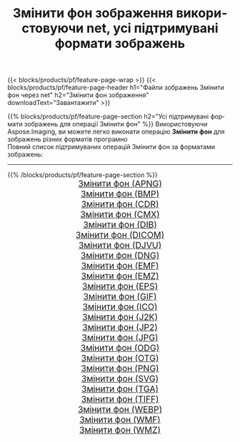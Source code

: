 ﻿---
title: Змінити фон зображення використовуючи net, усі підтримувані формати зображень 
weight: 3920
url: /uk/net/change-background 
lang: uk
langdirlevel: 2
locales: zh-hans,ja,it,ru,de,es,fr,nl,id,lt,pl,pt,vi,tr,ko,zh-hant,ar,hi,th,sv,cs,uk,he
description: Використовуючи Aspose.Imaging, ви можете легко Змінити фон зображення використовуючи  net
---

{{< blocks/products/pf/feature-page-wrap >}}
{{< blocks/products/pf/feature-page-header h1="Файли зображень Змінити фон через net" h2="Змінити фон зображення" downloadText="Завантажити" >}}


{{% blocks/products/pf/feature-page-section  h2="Усі підтримувані формати зображень для операції Змінити фон" %}}
Використовуючи Aspose.Imaging, ви можете легко виконати операцiю **Змінити фон** для  зображень різних форматів програмно
<br/>
Повний список підтримуваних операцій Змінити фон за форматами зображень:
<hr/>
{{% /blocks/products/pf/feature-page-section %}}
<div class="container-fluid productfamilypage bg-gray">
    <div class="convertypes bg-gray agp-content section">
        <div class="container">
		<div class="row other-converters" style="gap: 10px;font-size: 19px;text-align:center;">
		    <div class='col-md-2 other-converter remove-lp remove-rp'><a href="/imaging/uk/net/change-background/apng" style="padding:15px;">Змінити фон (APNG)</a></div><div class='col-md-2 other-converter remove-lp remove-rp'><a href="/imaging/uk/net/change-background/bmp" style="padding:15px;">Змінити фон (BMP)</a></div><div class='col-md-2 other-converter remove-lp remove-rp'><a href="/imaging/uk/net/change-background/cdr" style="padding:15px;">Змінити фон (CDR)</a></div><div class='col-md-2 other-converter remove-lp remove-rp'><a href="/imaging/uk/net/change-background/cmx" style="padding:15px;">Змінити фон (CMX)</a></div><div class='col-md-2 other-converter remove-lp remove-rp'><a href="/imaging/uk/net/change-background/dib" style="padding:15px;">Змінити фон (DIB)</a></div><div class='col-md-2 other-converter remove-lp remove-rp'><a href="/imaging/uk/net/change-background/dicom" style="padding:15px;">Змінити фон (DICOM)</a></div><div class='col-md-2 other-converter remove-lp remove-rp'><a href="/imaging/uk/net/change-background/djvu" style="padding:15px;">Змінити фон (DJVU)</a></div><div class='col-md-2 other-converter remove-lp remove-rp'><a href="/imaging/uk/net/change-background/dng" style="padding:15px;">Змінити фон (DNG)</a></div><div class='col-md-2 other-converter remove-lp remove-rp'><a href="/imaging/uk/net/change-background/emf" style="padding:15px;">Змінити фон (EMF)</a></div><div class='col-md-2 other-converter remove-lp remove-rp'><a href="/imaging/uk/net/change-background/emz" style="padding:15px;">Змінити фон (EMZ)</a></div><div class='col-md-2 other-converter remove-lp remove-rp'><a href="/imaging/uk/net/change-background/eps" style="padding:15px;">Змінити фон (EPS)</a></div><div class='col-md-2 other-converter remove-lp remove-rp'><a href="/imaging/uk/net/change-background/gif" style="padding:15px;">Змінити фон (GIF)</a></div><div class='col-md-2 other-converter remove-lp remove-rp'><a href="/imaging/uk/net/change-background/ico" style="padding:15px;">Змінити фон (ICO)</a></div><div class='col-md-2 other-converter remove-lp remove-rp'><a href="/imaging/uk/net/change-background/j2k" style="padding:15px;">Змінити фон (J2K)</a></div><div class='col-md-2 other-converter remove-lp remove-rp'><a href="/imaging/uk/net/change-background/jp2" style="padding:15px;">Змінити фон (JP2)</a></div><div class='col-md-2 other-converter remove-lp remove-rp'><a href="/imaging/uk/net/change-background/jpg" style="padding:15px;">Змінити фон (JPG)</a></div><div class='col-md-2 other-converter remove-lp remove-rp'><a href="/imaging/uk/net/change-background/odg" style="padding:15px;">Змінити фон (ODG)</a></div><div class='col-md-2 other-converter remove-lp remove-rp'><a href="/imaging/uk/net/change-background/otg" style="padding:15px;">Змінити фон (OTG)</a></div><div class='col-md-2 other-converter remove-lp remove-rp'><a href="/imaging/uk/net/change-background/png" style="padding:15px;">Змінити фон (PNG)</a></div><div class='col-md-2 other-converter remove-lp remove-rp'><a href="/imaging/uk/net/change-background/svg" style="padding:15px;">Змінити фон (SVG)</a></div><div class='col-md-2 other-converter remove-lp remove-rp'><a href="/imaging/uk/net/change-background/tga" style="padding:15px;">Змінити фон (TGA)</a></div><div class='col-md-2 other-converter remove-lp remove-rp'><a href="/imaging/uk/net/change-background/tiff" style="padding:15px;">Змінити фон (TIFF)</a></div><div class='col-md-2 other-converter remove-lp remove-rp'><a href="/imaging/uk/net/change-background/webp" style="padding:15px;">Змінити фон (WEBP)</a></div><div class='col-md-2 other-converter remove-lp remove-rp'><a href="/imaging/uk/net/change-background/wmf" style="padding:15px;">Змінити фон (WMF)</a></div><div class='col-md-2 other-converter remove-lp remove-rp'><a href="/imaging/uk/net/change-background/wmz" style="padding:15px;">Змінити фон (WMZ)</a></div>
                </div>
        </div>
    </div>
</div>
<br/>
